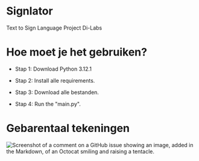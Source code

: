 # Signlator
Text to Sign Language Project Di-Labs

# Hoe moet je het gebruiken?

* Stap 1: Download Python 3.12.1

* Stap 2: Install alle requirements.

* Stap 3: Download alle bestanden.

* Stap 4: Run the "main.py".

# Gebarentaal tekeningen

![Screenshot of a comment on a GitHub issue showing an image, added in the Markdown, of an Octocat smiling and raising a tentacle.](/../main/SignLaguage.png)
